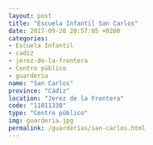 ```yaml
---
layout: post
title: "Escuela Infantil San Carlos"
date: 2017-09-20 20:57:05 +0200
categories:
- Escuela Infantil
- cadiz
- jerez-de-la-frontera
- Centro público
- guarderia
name: "San Carlos"
province: "Cádiz"
location: "Jerez de la Frontera"
code: "11011330"
type: "Centro público"
img: guarderia.jpg
permalink: /guarderias/san-carlos.html
---
```

